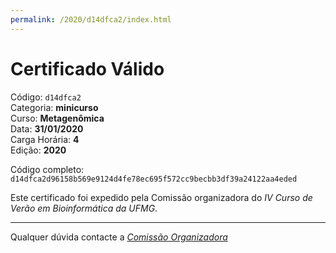 ```yaml
---
permalink: /2020/d14dfca2/index.html
---
```


# Certificado Válido

Código: `d14dfca2`<br>
Categoria: **minicurso**<br>
Curso: **Metagenômica**<br>
Data: **31/01/2020**<br>
Carga Horária: **4**<br>
Edição: **2020**<br>


Código completo: `d14dfca2d96158b569e9124d4fe78ec695f572cc9becbb3df39a24122aa4eded`


Este certificado foi expedido pela Comissão organizadora do *IV Curso de Verão em Bioinformática da UFMG*.

----

Qualquer dúvida contacte a [_Comissão Organizadora_](<mailto:cursobioinfoufmg@gmail.com$subject=[Certificados]>)

